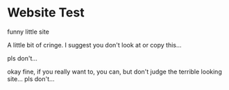 # Website Test
 funny little site

 A little bit of cringe.
 I suggest you don't look at or copy this...

 pls don't...




 okay fine, if you really want to, you can, but don't judge the terrible looking site... pls don't...
